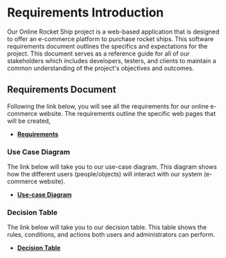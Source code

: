 # Requirements Introduction
Our Online Rocket Ship project is a web-based application that is designed to offer an e-commerce platform to purchase rocket ships. This software requirements document outlines the specifics and expectations for the project. This document serves as a reference guide for all of our stakeholders which includes developers, testers, and clients to maintain a common understanding of the project's objectives and outcomes. 
## Requirements Document
Following the link below, you will see all the requirements for our online e-commerce website. The requirements outline the specific web pages that will be created, 
* __[Requirements](https://github.com/DiegoFraR/swe3313Project/blob/main/Requirements/Requirements.md)__
### Use Case Diagram
The link below will take you to our use-case diagram. This diagram shows how the different users (people/objects) will interact with our system (e-commerce website). 
* __[Use-case Diagram](https://github.com/DiegoFraR/swe3313Project/blob/main/Requirements/SWE%203313%20Use%20Case%20Diagram%20Project.png)__
### Decision Table
The link below will take you to our decision table. This table shows the rules, conditions, and actions both users and administrators can perform. 
* __[Decision Table](https://github.com/DiegoFraR/swe3313Project/blob/main/Requirements/Decision%20Table.md)__





